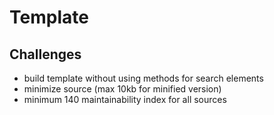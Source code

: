 # Template

## Challenges

 - build template without using methods for search elements
 - minimize source (max 10kb for minified version)
 - minimum 140 maintainability index for all sources